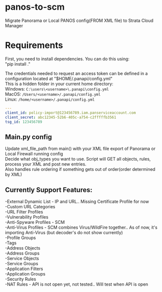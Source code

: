 # panos-to-scm
Migrate Panorama or Local PANOS config(FROM XML file) to Strata Cloud Manager

# Requirements
First, you need to install dependencies. You can do this using:<br />
"pip install ."<br />

The credentials needed to request an access token can be defined in a configuration located at "$HOME/.panapi/config.yml"<br />
This is a hidden folder in your current home directory:<br />
Windows: `C:\users\<username>\.panapi\config.yml`<br />
MacOS: `/Users/<username>/.panapi/config.yml`<br />
Linux: `/home/<username>/.panapi/config.yml`<br />

```yaml
---
client_id: policy-import@123456789.iam.panserviceaccount.com
client_secret: abc12345-52b6-405c-a754-c2fffffb3561
tsg_id: 123456789
```

## Main.py config
Update xml_file_path from main() with your XML file export of Panorama or Local Firewall running config<br />
Decide what obj_types you want to use. Script will GET all objects, rules, process your XML and post new entries.<br />
Also handles rule ordering if something gets out of order(order determined by XML)<br />

## Currently Support Features:

-External Dynamic List - IP and URL.. Missing Certificate Profile for now<br />
-Custom URL Categories<br />
-URL Filter Profiles<br />
-Vulnerability Profiles<br />
-Anti-Spyware Profiles - SCM<br />
-Anti-Virus Profiles - SCM combines Virus/WildFire together.. As of now, it's importing Anti-Virus (but decoder's do not show currently)<br />
-Profile Groups<br />
-Tags<br />
-Address Objects<br />
-Address Groups<br />
-Service Objects<br />
-Service Groups<br />
-Application Filters<br />
-Application Groups<br />
-Security Rules<br />
-NAT Rules - API is not open yet, not tested.. Will test when API is open<br />
